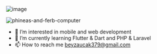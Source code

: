![image](https://github.com/user-attachments/assets/8c32185c-d734-4c70-9788-2bfb2076589b)

 ![phineas-and-ferb-computer](https://github.com/user-attachments/assets/43b308f3-9c01-423c-abf6-20c4d7dfdad2)

- 👀 I’m interested in mobile and web development
- 🌱 I’m currently learning Flutter & Dart and PHP & Laravel
- 📫 How to reach me beyzaucak379@gmail.com


<!---
ucakbeyza/ucakbeyza is a ✨ special ✨ repository because its `README.md` (this file) appears on your GitHub profile.
You can click the Preview link to take a look at your changes.
--->
